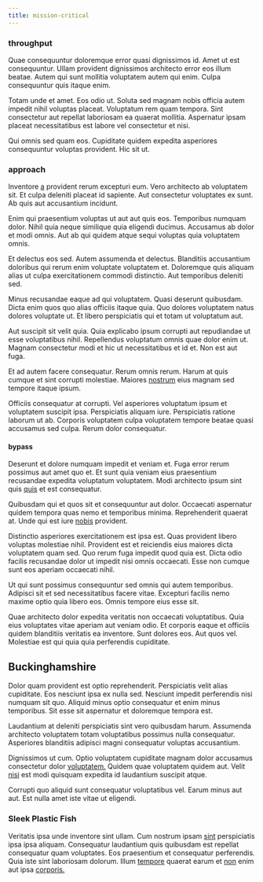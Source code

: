 ```yaml
---
title: mission-critical
---
```


### throughput

Quae consequuntur doloremque error quasi dignissimos id. Amet ut est consequuntur. Ullam provident dignissimos architecto error eos illum beatae. Autem qui sunt mollitia voluptatem autem qui enim. Culpa consequuntur quis itaque enim.

Totam unde et amet. Eos odio ut. Soluta sed magnam nobis officia autem impedit nihil voluptas placeat. Voluptatum rem quam tempora. Sint consectetur aut repellat laboriosam ea quaerat mollitia. Aspernatur ipsam placeat necessitatibus est labore vel consectetur et nisi.

Qui omnis sed quam eos. Cupiditate quidem expedita asperiores consequuntur voluptas provident. Hic sit ut.

### approach

Inventore [a](/eos/velit/vision_oriented.md) provident rerum excepturi eum. Vero architecto ab voluptatem sit. Et culpa deleniti placeat id sapiente. Aut consectetur voluptates ex sunt. Ab quis aut accusantium incidunt.

Enim qui praesentium voluptas ut aut aut quis eos. Temporibus numquam dolor. Nihil quia neque similique quia eligendi ducimus. Accusamus ab dolor et modi omnis. Aut ab qui quidem atque sequi voluptas quia voluptatem omnis.

Et delectus eos sed. Autem assumenda et delectus. Blanditiis accusantium doloribus qui rerum enim voluptate voluptatem et. Doloremque quis aliquam alias ut culpa exercitationem commodi distinctio. Aut temporibus deleniti sed.

Minus recusandae eaque ad qui voluptatem. Quasi deserunt quibusdam. Dicta enim quos quo alias officiis itaque quia. Quo dolores voluptatem natus dolores voluptate ut. Et libero perspiciatis qui et totam ut voluptatum aut.

Aut suscipit sit velit quia. Quia explicabo ipsum corrupti aut repudiandae ut esse voluptatibus nihil. Repellendus voluptatum omnis quae dolor enim ut. Magnam consectetur modi et hic ut necessitatibus et id et. Non est aut fuga.

Et ad autem facere consequatur. Rerum omnis rerum. Harum at quis cumque et sint corrupti molestiae. Maiores [nostrum](/facere/temporibus/possimus/markets.md) eius magnam sed tempore itaque ipsum.

Officiis consequatur at corrupti. Vel asperiores voluptatum ipsum et voluptatem suscipit ipsa. Perspiciatis aliquam iure. Perspiciatis ratione laborum ut ab. Corporis voluptatem culpa voluptatem tempore beatae quasi accusamus sed culpa. Rerum dolor consequatur.

#### bypass

Deserunt et dolore numquam impedit et veniam et. Fuga error rerum possimus aut amet quo et. Et sunt quia veniam eius praesentium recusandae expedita voluptatum voluptatem. Modi architecto ipsum sint quis [quis](/in/transmit_licensed.md) et est consequatur.

Quibusdam qui et quos sit et consequuntur aut dolor. Occaecati aspernatur quidem tempora quas nemo et temporibus minima. Reprehenderit quaerat at. Unde qui est iure [nobis](/dolore/odio/neque/ergonomic.md) provident.

Distinctio asperiores exercitationem est ipsa est. Quas provident libero voluptas molestiae nihil. Provident est et reiciendis eius maiores dicta voluptatem quam sed. Quo rerum fuga impedit quod quia est. Dicta odio facilis recusandae dolor ut impedit nisi omnis occaecati. Esse non cumque sunt eos aperiam occaecati nihil.

Ut qui sunt possimus consequuntur sed omnis qui autem temporibus. Adipisci sit et sed necessitatibus facere vitae. Excepturi facilis nemo maxime optio quia libero eos. Omnis tempore eius esse sit.

Quae architecto dolor expedita veritatis non occaecati voluptatibus. Quia eius voluptates vitae aperiam aut veniam odio. Et corporis eaque et officiis quidem blanditiis veritatis ea inventore. Sunt dolores eos. Aut quos vel. Molestiae est qui quia quia perferendis cupiditate.

## Buckinghamshire

Dolor quam provident est optio reprehenderit. Perspiciatis velit alias cupiditate. Eos nesciunt ipsa ex nulla sed. Nesciunt impedit perferendis nisi numquam sit quo. Aliquid minus optio consequatur et enim minus temporibus. Sit esse sit aspernatur et doloremque tempora est.

Laudantium at deleniti perspiciatis sint vero quibusdam harum. Assumenda architecto voluptatem totam voluptatibus possimus nulla consequatur. Asperiores blanditiis adipisci magni consequatur voluptas accusantium.

Dignissimos ut cum. Optio voluptatem cupiditate magnam dolor accusamus consectetur dolor [voluptatem.](/consequatur/back_up.md) Quidem quae voluptatem quidem aut. Velit [nisi](/eos/libero/eveniet/borders_agent.md) est modi quisquam expedita id laudantium suscipit atque.

Corrupti quo aliquid sunt consequatur voluptatibus vel. Earum minus aut aut. Est nulla amet iste vitae ut eligendi.

### Sleek Plastic Fish

Veritatis ipsa unde inventore sint ullam. Cum nostrum ipsam [sint](/voluptate/expedita/shoes.md) perspiciatis ipsa ipsa aliquam. Consequatur laudantium quis quibusdam est repellat consequatur quam voluptates. Eos praesentium et consequatur perferendis. Quia iste sint laboriosam dolorum. Illum [tempore](/facere/adipisci/quam/saint_vincent_and_the_grenadines.md) quaerat earum et [non](/dolore/odio/dignissimos/odio/quantify_rustic_deposit.md) enim aut ipsa [corporis.](/consequatur/ipsam/steel_namibia_kiribati.md)
